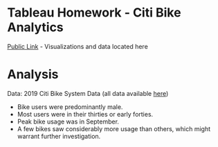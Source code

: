 # Tableau Homework - Citi Bike Analytics

<a href="https://public.tableau.com/views/CitiBike-WIP/Presentation?:display_count=y&publish=yes&:origin=viz_share_link">Public Link</a> - Visualizations and data located here

# Analysis

Data: 2019 Citi Bike System Data (all data available <a href="https://www.citibikenyc.com/system-data">here</a>)

* Bike users were predominantly male. 
* Most users were in their thirties or early forties.
* Peak bike usage was in September.
* A few bikes saw considerably more usage than others, which might warrant further investigation.
